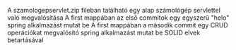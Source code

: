 A szamologepservlet.zip fileban található egy alap számológép servlettel való megvalósítása
A first mappában az első commitok egy egyszerű "helo" spring alkalmazást mutat be
A first mappában a második commit egy CRUD operációkat megvalósító spring alkalmazást mutat be SOLID elvek betartásával
